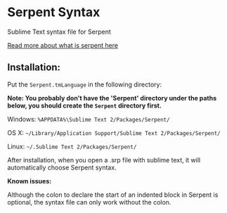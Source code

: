 # Serpent Syntax
Sublime Text syntax file for Serpent

[Read more about what is serpent here](https://www.cs.cmu.edu/~music/serpent/doc/serpent.htm)


## Installation:

Put the `Serpent.tmLanguage` in the following directory:

__Note: You probably don't have the 'Serpent' directory under the paths below, you should create the `Serpent` directory first.__

Windows: `%APPDATA%\Sublime Text 2/Packages/Serpent/`

OS X: `~/Library/Application Support/Sublime Text 2/Packages/Serpent/`

Linux: `~/.Sublime Text 2/Packages/Serpent/`

After installation, when you open a .srp file with sublime text, it will automatically choose Serpent syntax.

__Known issues:__

Although the colon to declare the start of an indented block in Serpent is optional, the syntax file can only work without the colon.
